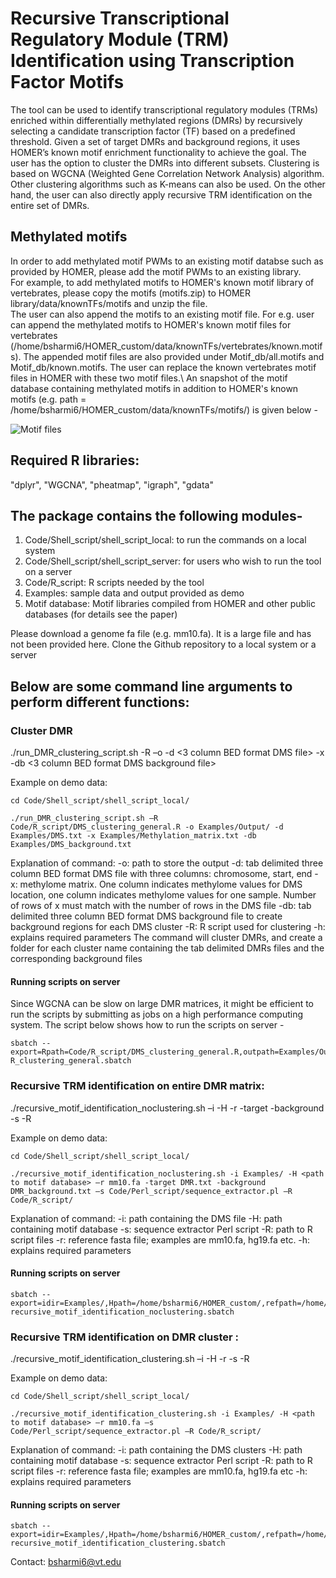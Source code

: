 # Recursive Transcriptional Regulatory Module (TRM) Identification using Transcription Factor Motifs
The tool can be used to identify transcriptional regulatory modules (TRMs) enriched within differentially methylated regions (DMRs) by recursively selecting a candidate transcription factor (TF) based on a predefined threshold. Given a set of target DMRs and background regions, it uses HOMER’s known motif enrichment functionality to achieve the goal. The user has the option to cluster the DMRs into different subsets. Clustering is based on WGCNA (Weighted Gene Correlation Network Analysis) algorithm. Other clustering algorithms such as K-means can also be used. On the other hand, the user can also directly apply recursive TRM identification on the entire set of DMRs. 

## Methylated motifs
In order to add methylated motif PWMs to an existing motif databse such as provided by HOMER, please add the motif PWMs to an existing library. \
For example, to add methylated motifs to HOMER's known motif library of vertebrates, please copy the motifs (motifs.zip) to HOMER library/data/knownTFs/motifs and unzip the file. \
The user can also append the motifs to an existing motif file. For e.g. user can append the methylated motifs to HOMER's known motif files for vertebrates (/home/bsharmi6/HOMER_custom/data/knownTFs/vertebrates/known.motifs). The appended motif files are also provided under Motif_db/all.motifs and Motif_db/known.motifs. The user can replace the known vertebrates motif files in HOMER with these two motif files.\ 
An snapshot of the motif database containing methylated motifs in addition to HOMER's known motifs (e.g. path = /home/bsharmi6/HOMER_custom/data/knownTFs/motifs/) is given below - 

![Motif files](https://github.com/BSharmi/TRM-identification/blob/master/Images/motif.png)

## Required R libraries: 
"dplyr", "WGCNA", "pheatmap", "igraph", "gdata"

## The package contains the following modules-
1.	Code/Shell_script/shell_script_local: to run the commands on a local system
2.	Code/Shell_script/shell_script_server: for users who wish to run the tool on a server
3.	Code/R_script: R scripts needed by the tool
4.	Examples: sample data and output provided as demo
5.	Motif database: Motif libraries compiled from HOMER and other public databases (for details see the paper)

Please download a genome fa file (e.g. mm10.fa). It is a large file and has not been provided here.
Clone the Github repository to a local system or a server

## Below are some command line arguments to perform different functions:

### Cluster DMR 

./run_DMR_clustering_script.sh -R <path to R script files> –o <path to output directory> -d <3 column BED format DMS file> -x <Methylome matrix> -db <3 column BED format DMS background file> 

Example on demo data:

```
cd Code/Shell_script/shell_script_local/ 

./run_DMR_clustering_script.sh –R Code/R_script/DMS_clustering_general.R -o Examples/Output/ -d Examples/DMS.txt -x Examples/Methylation_matrix.txt -db Examples/DMS_background.txt 
```

Explanation of command:
-o: path to store the output
-d: tab delimited three column BED format DMS file with three columns: chromosome, start, end
-x: methylome matrix. One column indicates methylome values for DMS location, one column indicates methylome values for one sample. Number of rows of x must match with the number of rows in the DMS file
-db: tab delimited three column BED format DMS background file to create background regions for each DMS cluster
-R: R script used for clustering
-h: explains required parameters
The command will cluster DMRs, and create a folder for each cluster name containing the tab delimited DMRs files and the corresponding background files

#### Running scripts on server

Since WGCNA can be slow on large DMR matrices, it might be efficient to run the scripts by submitting as jobs on a high performance computing system. The script below shows how to run the scripts on server -  

```
sbatch --export=Rpath=Code/R_script/DMS_clustering_general.R,outpath=Examples/Output/,x=Examples/Methylation_matrix.txt,dms=Examples/DMS.txt,dms_background=Examples/DMS_background.txt R_clustering_general.sbatch

```

### Recursive TRM identification on entire DMR matrix:

./recursive_motif_identification_noclustering.sh –i <path to input directory containing DMR files> -H <path to motif database> -r <fasta file> -target <DMR matrix> -background <DMR background matrix> -s <sequence extractor script> -R <path to R script files>

Example on demo data:

```
cd Code/Shell_script/shell_script_local/ 

./recursive_motif_identification_noclustering.sh -i Examples/ -H <path to motif database> –r mm10.fa -target DMR.txt -background DMR_background.txt –s Code/Perl_script/sequence_extractor.pl –R Code/R_script/
```

Explanation of command:
-i: path containing the DMS file
-H: path containing motif database 
-s:  sequence extractor Perl script
-R: path to R script files
-r: reference fasta file; examples are mm10.fa, hg19.fa etc.
-h: explains required parameters

#### Running scripts on server

```
sbatch --export=idir=Examples/,Hpath=/home/bsharmi6/HOMER_custom/,refpath=/home/bsharmi6/mm10bowtie2/mm10.fa,seqextractpath=Code/Perl_script/sequence_extractor.pl,Rpath=Code/R_script/,target=DMR.txt,background=DMR_background.txt recursive_motif_identification_noclustering.sbatch 
```


### Recursive TRM identification on DMR cluster :

./recursive_motif_identification_clustering.sh –i <path to input directory containing DMR clusters> -H <path to motif database> -r <fasta file> -s <sequence extractor script> -R <path to R script files>

Example on demo data:

```
cd Code/Shell_script/shell_script_local/ 

./recursive_motif_identification_clustering.sh -i Examples/ -H <path to motif database> –r mm10.fa –s Code/Perl_script/sequence_extractor.pl –R Code/R_script/
```

Explanation of command:
-i: path containing the DMS clusters
-H: path containing motif database 
-s:  sequence extractor Perl script
-R: path to R script files
-r: reference fasta file; examples are mm10.fa, hg19.fa etc
-h: explains required parameters

#### Running scripts on server

```
sbatch --export=idir=Examples/,Hpath=/home/bsharmi6/HOMER_custom/,refpath=/home/bsharmi6/mm10bowtie2/mm10.fa,seqextractpath=Code/Perl_script/sequence_extractor.pl,Rpath=Code/R_script/ recursive_motif_identification_clustering.sbatch
```

Contact: bsharmi6@vt.edu
